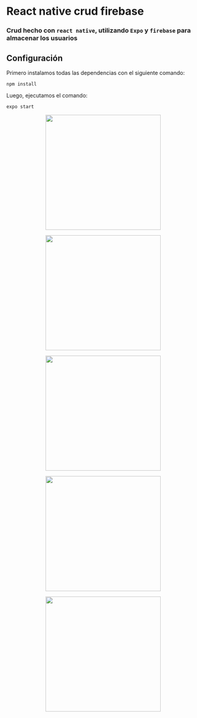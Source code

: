 # React native crud firebase

### Crud hecho con `react native`, utilizando `Expo` y `firebase` para almacenar los usuarios

## Configuración

Primero instalamos todas las dependencias con el siguiente comando:
``` 
npm install
```

Luego, ejecutamos el comando:
```
expo start
```
<p align="center">
  <img src="https://user-images.githubusercontent.com/65865555/113342645-1ddbdd80-9305-11eb-8f14-6b321e3ad5d8.jpg" width="300">
</p>

<p align="center">
  <img src="https://user-images.githubusercontent.com/65865555/113343128-c68a3d00-9305-11eb-8ee9-2fcc4450e054.jpg" width="300">
</p>

<p align="center">
  <img src="https://user-images.githubusercontent.com/65865555/113343189-de61c100-9305-11eb-9752-898faec79b31.jpg" width="300">
</p>

<p align="center">
  <img src="https://user-images.githubusercontent.com/65865555/113343258-f6d1db80-9305-11eb-98ac-c6cd3722170e.jpg" width="300">
</p>

<p align="center">
  <img src="https://user-images.githubusercontent.com/65865555/113343290-07825180-9306-11eb-854c-8ed5d86993c9.jpg" width="300">
</p>
